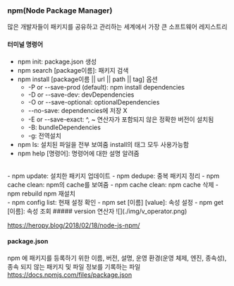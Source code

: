 ### npm(Node Package Manager)

많은 개발자들이 패키지를 공유하고 관리하는 세계에서 가장 큰 소프트웨어 레지스트리

#### 터미널 명령어

- npm init: package.json 생성
- npm search [package이름]: 패키지 검색
- npm install [package이름 || url || path || tag]
  옵션
  - -P or --save-prod (default): npm install dependencies
  - -D or --save-dev: devDependencies
  - -O or --save-optional: optionalDependencies
  - --no-save: dependencies에 저장 X
  - -E or --save-exact: ^, ~ 연산자가 포함되지 않은 정확한 버전이 설치됨
  - -B: bundleDependencies
  - -g: 전역설치
- npm ls: 설치된 파일을 전부 보여줌
  install의 태그 모두 사용가능함
- npm help [명령어]: 명령어에 대한 설명 알려줌
<br>
- npm update: 설치한 패키지 업데이트
- npm dedupe: 중복 패키지 정리
- npm cache clean: npm의 cache를 보여줌
- npm cache clean: npm cache 삭제
- npm rebuild npm 재설치
<br>
- npm config list: 현재 설정 확인
- npm set [이름] [value]: 속성 설정
- npm get [이름]: 속성 조회
##### version 연산자
![](./img/v_operator.png)

https://heropy.blog/2018/02/18/node-js-npm/
#### package.json

npm 에 패키지를 등록하기 위한 이름, 버전, 설명, 운영 환경(운영 체제, 엔진, 종속성), 종속 되지 않는 패키지 및 파일 정보를 기록하는 파일
https://docs.npmjs.com/files/package.json

